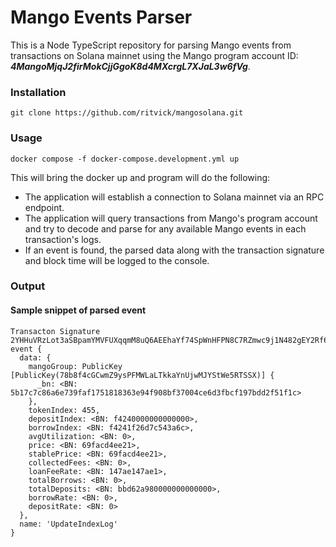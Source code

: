 # Mango Events Parser

This is a Node TypeScript repository for parsing Mango events from transactions on Solana mainnet using the Mango program account ID: **_4MangoMjqJ2firMokCjjGgoK8d4MXcrgL7XJaL3w6fVg_**.

### Installation

    git clone https://github.com/ritvick/mangosolana.git

### Usage

    docker compose -f docker-compose.development.yml up

This will bring the docker up and program will do the following:

- The application will establish a connection to Solana mainnet via an RPC endpoint.
- The application will query transactions from Mango's program account and try to decode and parse for any available Mango events in each transaction's logs.
- If an event is found, the parsed data along with the transaction signature and block time will be logged to the console.

### Output

#### Sample snippet of parsed event

    Transacton Signature 2YHHuVRzLot3aSBpamYMVFUXqqmM8uQ6AEEhaYf74SpWnHFPN8C7RZmwc9j1N482gEY2Rf6J1qQ4Gmz5ywPacF2E
    event {
      data: {
        mangoGroup: PublicKey [PublicKey(78b8f4cGCwmZ9ysPFMWLaLTkkaYnUjwMJYStWe5RTSSX)] {
          _bn: <BN: 5b17c7c86a6e739faf1751818363e94f908bf37004ce6d3fbcf197bdd2f51f1c>
        },
        tokenIndex: 455,
        depositIndex: <BN: f4240000000000000>,
        borrowIndex: <BN: f4241f26d7c543a6c>,
        avgUtilization: <BN: 0>,
        price: <BN: 69facd4ee21>,
        stablePrice: <BN: 69facd4ee21>,
        collectedFees: <BN: 0>,
        loanFeeRate: <BN: 147ae147ae1>,
        totalBorrows: <BN: 0>,
        totalDeposits: <BN: bbd62a980000000000000>,
        borrowRate: <BN: 0>,
        depositRate: <BN: 0>
      },
      name: 'UpdateIndexLog'
    }
